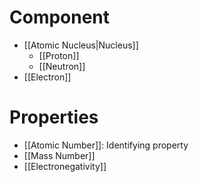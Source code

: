 # Component

- [[Atomic Nucleus|Nucleus]]
	- [[Proton]]
	- [[Neutron]]
- [[Electron]]

# Properties

- [[Atomic Number]]: Identifying property
- [[Mass Number]]
- [[Electronegativity]]
